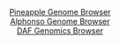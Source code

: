 <div id="Pineapple_Genome_Browser" align="center">
  <a href="https://igv.org/app/?sessionURL=blob:zZNda9swGIX_i6BlA8eWbMdfUEba5WtJluHWDU0pRrZlR6steZKcNA3579PKxm5WaC42BrqQXiS95xw9OoAtEZJyBiJgm6hvIgQMIDd8d42btiafcUMkiEpcS2IAQUoiCMsJiA6gxFLhJJ7rkxulWhlZFlVtr8Gs4qZ0TNzgZ87wTpo5b6wrXtc44wIrLqR1KfCWW7Ta9nYkw21r6t6O2bcKrLCF63bDmeRWS1iV7vR96a9SWhHGG5I2Xa3oi4BU69EaC7PEHwar60GeEylnZD8tLgaz6eDWGSbrsXe1TpaTVeKtzq9pxbDqBLnI45sze1TO.fBS3D4HMOwaN0HLLluPyumZ8_F8.NRSQeQF8lHgBMhzAx0NZQV5.p9c60FPdD4Z3jjjM_sS.cuvUH6qS_cxeBxPsjlvi90fnYfgaICa551mAeQb4UcIGg70jL7t9X5MUWBAGOp8BKcgun8wgBI4f9Tb7w9A7VtNDJDkW_cCjwG4KIgAUS.E0EdhaPdd34VhiI7GAXSi_nvhjpI49KE9sG0vLWmtNM5FKlkrTcyYuc1Ls3o.Mc271bLzxk.1_WXmDio8m06SMBBBnLmLV7I0gG798oDa6FsU_RPu3iLEVNmpsCW2f6f_mUzmvFuPb.J9vFjExdBPRqtN8GpAp4VTctFgpffril7.5G2LBcVM6cKWSprRmqr9SufIdyBCtqOxBTmvueYQiCp7Bw1ooD58_xtP5_hw_A4-">Pineapple Genome Browser</a>
</div>
<div id="Alphonso_Genome_Browser" align="center">
  <a href="https://igv.org/app/?sessionURL=blob:zZNdb5swFIb_i6VWm0QAQ0gCUjWRpGnabOvaKEubqkIHMOAWbGo7kDTKf59bbdpNJzUXmyb5Ah_54z0Pj3eoIUJSzlCAHBN7JsbIQLLg7RyquiRfoSISBRmUkhhIkIwIwhKCgh3KQCpYXH_WOwulahlYFlV1pwKWc1O6JlTwzBm00kx4ZY14WULMBSgupDUU0HCL5k2nJTHUtanvdk3PSkGBBWVdcCa5VROWR60.L_pVinLCeEWial0q.hog0nl0xtTM4FO4nIdJQqScke15ehLOzsPv7uliddYbrRaX0.Witzye05yBWgtyQucwuGKjW3yb.jebcHzTuFNfLI.cyTBuj9zx8emmpoLIE9zHA3eA.4OuRkNZSjb_U9d60AM7x_4wXT0_PHntiFwn8dV4k3WHE9Zj7Msf.t4bqOTJWpuAkkL0A2wbrt0zPKfXefnEA8O2fU1HcIqCu3sDKQHJo15.t0NqW2tfkCRP61d1DMRFSgQKOr5t97HvO16337V9H..NHVqL8u.hnSyu_b7thI7TizJaKi1zGklWSxMYM5skM_PnA1nOqiSH7gWervKBGof.kTPcrsZnw8fLIjx9k6anCejLX3.gbvU9mf6Jd.8JYqr4UNnK7XTuF9sHVUziW7gpNSA9vuHRxSadtG8_tBdEh.HJuKhA6fW6oqc_nWtAUGBKFxoqaUxLqrZLTZK3KMCOq9VFCS.5dhGJPP5gG7aBPfvjb0Xd_f3.Bw--">Alphonso Genome Browser</a>
</div>


<div id="DAF_Genomics_Browser" align="center">
  <a href="https://igv.org/app/?sessionURL=blob:tZFra9swFIb_i6D95PvdhjDcNGmalqY0dcNSSjixj2MT2_IkeWkT8t.nuh2DXRiDDiQhcS7vq_McyFdkvKQNiYilma5mmkQhvKC7OdRthTdQIydRDhVHhTDMkWGTIokOJAcuILm7lpWFEC2PdD2DXN1gQ.sy5Rq3NWhVTjtRoExVLQ1q2NMGdlxLaS2TBehQtQVtONUhTZFz1dBbbDarHcjje2zVt8RV3VWi7FVX0oQ0lmk5SLdlk.HzX4z8B2W5yk_xYh739Vf4cpkN4qvL.MEeJcsLb7hMZpNF4i1O5.WmAdExHFzM9v4EJvvtMLg9m04Ws5v1dv5wYo3Pp9PgxD4_HT23JUM.MH0zsAN5uuSokIqmnYRA0oKZkekovhUoluOo71fb9eQUGC1J9PikEMEg3cr0xwMRL61ERTh.6XpqCqEsQ0YiNTQM3wxDy3V8xwhD86gcSMeqD2Y5Tu5C37Biy_K0NdRSPy.rfoBS6NfgR4H8qbPc_woKhu6ZH4_s2sX7bkyFR5f3S2vtBreff4vpFcAfv5VTVoOQobfnOxSopFqNjfhBxT4.Hb8B">DAF Genomics Browser</a>
</div>
